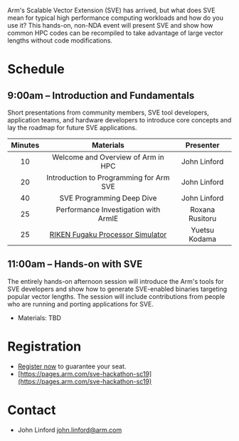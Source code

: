 Arm's Scalable Vector Extension (SVE) has arrived, but what does SVE mean for typical high performance computing workloads and how do you use it? This hands-on, non-NDA event will present SVE and show how common HPC codes can be recompiled to take advantage of large vector lengths without code modifications.

# Schedule

## 9:00am – Introduction and Fundamentals

Short presentations from community members, SVE tool developers, application teams, and hardware developers to introduce core concepts and lay the roadmap for future SVE applications.

  Minutes | Materials | Presenter 
  :-----: | :-------: | :-------: 
  10 | Welcome and Overview of Arm in HPC | John Linford
  20 | Introduction to Programming for Arm SVE | John Linford
  40 | SVE Programming Deep Dive | John Linford
  25 | Performance Investigation with ArmIE | Roxana Rusitoru
  25 | [RIKEN Fugaku Processor Simulator](https://github.com/jlinford/sc19-hackathon/raw/master/RekenSimulatorUpdates_Nov2019.pdf) | Yuetsu Kodama 

## 11:00am – Hands-on with SVE

The entirely hands-on afternoon session will introduce the Arm's tools for SVE developers and show how to generate SVE-enabled binaries targeting popular vector lengths. The session will include contributions from people who are running and porting applications for SVE.

 * Materials: TBD

# Registration

 * [Register now](https://pages.arm.com/sve-hackathon-sc19) to guarantee your seat.
 * [https://pages.arm.com/sve-hackathon-sc19](https://pages.arm.com/sve-hackathon-sc19)

# Contact

 * John Linford <john.linford@arm.com>

